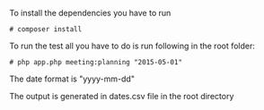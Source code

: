 To install the dependencies you have to run 
```
# composer install
```

To run the test all you have to do is run following in the root folder:
```
# php app.php meeting:planning "2015-05-01"
```

The date format is "yyyy-mm-dd"

The output is generated in dates.csv file in the root directory
